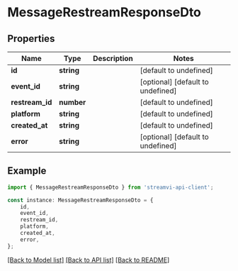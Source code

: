 # MessageRestreamResponseDto


## Properties

Name | Type | Description | Notes
------------ | ------------- | ------------- | -------------
**id** | **string** |  | [default to undefined]
**event_id** | **string** |  | [optional] [default to undefined]
**restream_id** | **number** |  | [default to undefined]
**platform** | **string** |  | [default to undefined]
**created_at** | **string** |  | [default to undefined]
**error** | **string** |  | [optional] [default to undefined]

## Example

```typescript
import { MessageRestreamResponseDto } from 'streamvi-api-client';

const instance: MessageRestreamResponseDto = {
    id,
    event_id,
    restream_id,
    platform,
    created_at,
    error,
};
```

[[Back to Model list]](../README.md#documentation-for-models) [[Back to API list]](../README.md#documentation-for-api-endpoints) [[Back to README]](../README.md)

